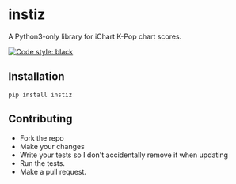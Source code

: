 # instiz

A Python3-only library for iChart K-Pop chart scores.

[![Code style: black](https://img.shields.io/badge/code%20style-black-000000.svg)](https://github.com/ambv/black)

## Installation

`pip install instiz`

## Contributing

* Fork the repo
* Make your changes
* Write your tests so I don't accidentally remove it when updating
* Run the tests.
* Make a pull request.
